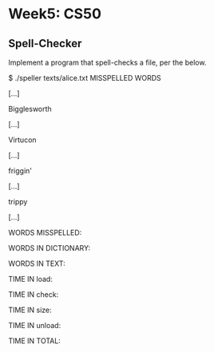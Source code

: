# Week5: CS50

## Spell-Checker
Implement a program that spell-checks a file, per the below.

$ ./speller texts/alice.txt
MISSPELLED WORDS

[...]


Bigglesworth

[...]

Virtucon

[...]

friggin'

[...]

trippy

[...]

WORDS MISSPELLED:

WORDS IN DICTIONARY:

WORDS IN TEXT:

TIME IN load:

TIME IN check:

TIME IN size:

TIME IN unload:

TIME IN TOTAL:
